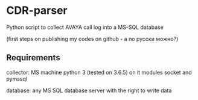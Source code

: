 # CDR-parser
Python script to collect AVAYA call log into a MS-SQL database

(first steps on publishing my codes on github - а по русски можно?)

Requirements
------------
collector:
MS machine
python 3 (tested on 3.6.5) on it
modules socket and pymssql

database:
any MS SQL database server with the right to write data

